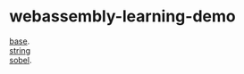 # webassembly-learning-demo

[base](https://char-ten.github.io/webassembly-learning-demo/base/).  
[string](https://char-ten.github.io/webassembly-learning-demo/string/)  
[sobel](https://char-ten.github.io/webassembly-learning-demo/sobel/). 
